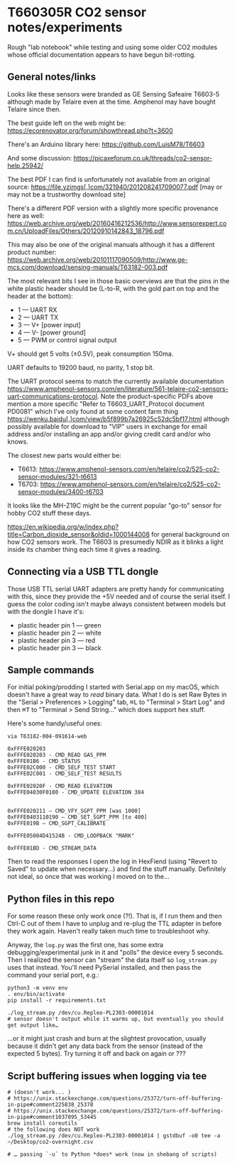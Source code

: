 # T660305R CO2 sensor notes/experiments

Rough "lab notebook" while testing and using some older CO2 modules whose official documentation appears to have begun bit-rotting.

## General notes/links

Looks like these sensors were branded as GE Sensing Safeaire T6603-5 although made by Telaire even at the time. Amphenol may have bought Telaire since then.

The best guide left on the web might be: <https://ecorenovator.org/forum/showthread.php?t=3600>

There's an Arduino library here: <https://github.com/LuisM78/T6603>

And some discussion: <https://picaxeforum.co.uk/threads/co2-sensor-help.25942/>


The best PDF I can find is unfortunately not available from an original source:
<https://file.yzimgs[.]com/321940/2012082417090077.pdf>  [may or may not be a trustworthy download site]

There's a different PDF version with a slightly more specific provenance here as well:
<https://web.archive.org/web/20160416212536/http://www.sensorexpert.com.cn/UploadFiles/Others/20120910142843_18796.pdf>

This may also be one of the original manuals although it has a different product number: <https://web.archive.org/web/20101117090509/http://www.ge-mcs.com/download/sensing-manuals/T63182-003.pdf>

The most relevant bits I see in those basic overviews are that the pins in the white plastic header should be (L-to-R, with the gold part on top and the header at the bottom):

* 1 — UART RX
* 2 — UART TX
* 3 — V+ [power input]
* 4 — V- [power ground]
* 5 — PWM or control signal output

V+ should get 5 volts (±0.5V), peak consumption 150ma.

UART defaults to 19200 baud, no parity, 1 stop bit.

The UART protocol seems to match the currently available documentation <https://www.amphenol-sensors.com/en/literature/561-telaire-co2-sensors-uart-communications-protocol>. Note the product-specific PDFs above mention a more specific "Refer to T6603_UART_Protocol document PD0081" which I've only found at some content farm thing <https://wenku.baidu[.]com/view/b5f899b7a26925c52dc5bf17.html> although possibly available for download to "VIP" users in exchange for email address and/or installing an app and/or giving credit card and/or who knows.

The closest new parts would either be:

* T6613: <https://www.amphenol-sensors.com/en/telaire/co2/525-co2-sensor-modules/321-t6613>
* T6703: <https://www.amphenol-sensors.com/en/telaire/co2/525-co2-sensor-modules/3400-t6703>

It looks like the MH-Z19C might be the current popular "go-to" sensor for hobby CO2 stuff these days.

<https://en.wikipedia.org/w/index.php?title=Carbon_dioxide_sensor&oldid=1000144008> for general background on how CO2 sensors work. The T6603 is presumedly NDIR as it blinks a light inside its chamber thing each time it gives a reading.

## Connecting via a USB TTL dongle

Those USB TTL serial UART adapters are pretty handy for communicating with this, since they provide the +5V needed and of course the serial itself. I guess the color coding isn't maybe always consistent between models but with the dongle I have it's:

* plastic header pin 1 — green
* plastic header pin 2 — white
* plastic header pin 3 — red
* plastic header pin 3 — black


## Sample commands

For initial poking/prodding I started with Serial.app on my macOS, which doesn't have a great way to *read* binary data. What I do is set Raw Bytes in the "Serial > Preferences > Logging" tab, <kbd>⌘L</kbd> to "Terminal > Start Log" and then <kbd>⌘T</kbd> to "Terminal > Send String…" which does support hex stuff.

Here's some handy/useful ones:

```
via T63182-004-091614-web

0xFFFE020203
0xFFFE020203 - CMD_READ GAS_PPM
0xFFFE01B6 - CMD_STATUS
0xFFFE02C000 - CMD_SELF_TEST START
0xFFFE02C001 - CMD_SELF_TEST RESULTS

0xFFFE02020F - CMD_READ ELEVATION
0xFFFE04030F0180 - CMD_UPDATE ELEVATION 384


0xFFFE020211 — CMD_VFY_SGPT_PPM [was 1000]
0xFFFE0403110190 — CMD_SET_SGPT_PPM [to 400]
0xFFFE019B — CMD_SGPT_CALIBRATE

0xFFFE05004D41524B - CMD_LOOPBACK "MARK"

0xFFFE01BD - CMD_STREAM_DATA
```

Then to read the responses I open the log in HexFiend (using "Revert to Saved" to update when necessary…) and find the stuff manually. Definitely not ideal, so once that was working I moved on to the…

## Python files in this repo

For some reason these only work once (?!). That is, if I run them and then Ctrl-C out of them I have to unplug and re-plug the TTL adapter in before they work again. Haven't really taken much time to troubleshoot why.

Anyway, the `log.py` was the first one, has some extra debugging/experimental junk in it and "polls" the device every 5 seconds. Then I realized the sensor can "stream" the data itself so `log_stream.py` uses that instead. You'll need PySerial installed, and then pass the command your serial port, e.g.:

```
python3 -m venv env
. env/bin/activate
pip install -r requirements.txt

./log_stream.py /dev/cu.Repleo-PL2303-00001014
# sensor doesn't output while it warms up, but eventually you should get output like…

```

…or it might just crash and burn at the slightest provocation, usually because it didn't get any data back from the sensor (instead of the expected 5 bytes). Try turning it off and back on again or ???

## Script buffering issues when logging via tee

    # (doesn't work... )
    # https://unix.stackexchange.com/questions/25372/turn-off-buffering-in-pipe#comment225838_25378
    # https://unix.stackexchange.com/questions/25372/turn-off-buffering-in-pipe#comment1037095_53445
    brew install coreutils
    # the following does NOT work
    ./log_stream.py /dev/cu.Repleo-PL2303-00001014 | gstdbuf -o0 tee -a ~/Desktop/co2-overnight.csv

    # … passing `-u` to Python *does* work (now in shebang of scripts)
  
  